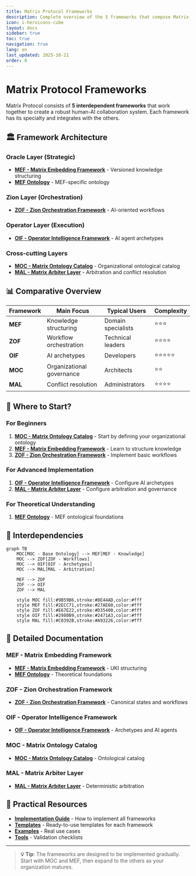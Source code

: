 ```yaml
---
title: Matrix Protocol Frameworks
description: Complete overview of the 5 frameworks that compose Matrix Protocol
icon: i-heroicons-cube
layout: docs
sidebar: true
toc: true
navigation: true
lang: en
last_updated: 2025-10-21
order: 0
---
```

# Matrix Protocol Frameworks

Matrix Protocol consists of **5 interdependent frameworks** that work together to create a robust human-AI collaboration system. Each framework has its specialty and integrates with the others.

## 🏛️ Framework Architecture

### Oracle Layer (Strategic)
- **[MEF - Matrix Embedding Framework](./mef)** - Versioned knowledge structuring
- **[MEF Ontology](./mef-ontology)** - MEF-specific ontology

### Zion Layer (Orchestration)  
- **[ZOF - Zion Orchestration Framework](./zof)** - AI-oriented workflows

### Operator Layer (Execution)
- **[OIF - Operator Intelligence Framework](./oif)** - AI agent archetypes

### Cross-cutting Layers
- **[MOC - Matrix Ontology Catalog](./moc)** - Organizational ontological catalog
- **[MAL - Matrix Arbiter Layer](./mal)** - Arbitration and conflict resolution

## 📊 Comparative Overview

| Framework | Main Focus                   | Typical Users            | Complexity   |
|-----------|------------------------------|--------------------------|--------------|
| **MEF**   | Knowledge structuring        | Domain specialists       | ⭐⭐⭐          |
| **ZOF**   | Workflow orchestration       | Technical leaders        | ⭐⭐⭐⭐         |
| **OIF**   | AI archetypes                | Developers               | ⭐⭐⭐⭐⭐        |
| **MOC**   | Organizational governance    | Architects               | ⭐⭐           |
| **MAL**   | Conflict resolution          | Administrators           | ⭐⭐⭐⭐         |

## 🎯 Where to Start?

### For Beginners
1. **[MOC - Matrix Ontology Catalog](./moc)** - Start by defining your organizational ontology
2. **[MEF - Matrix Embedding Framework](./mef)** - Learn to structure knowledge
3. **[ZOF - Zion Orchestration Framework](./zof)** - Implement basic workflows

### For Advanced Implementation
1. **[OIF - Operator Intelligence Framework](./oif)** - Configure AI archetypes
2. **[MAL - Matrix Arbiter Layer](./mal)** - Configure arbitration and governance

### For Theoretical Understanding
1. **[MEF Ontology](./mef-ontology)** - MEF ontological foundations

## 🔗 Interdependencies

```mermaid
graph TB
    MOC[MOC - Base Ontology] --> MEF[MEF - Knowledge]
    MOC --> ZOF[ZOF - Workflows]
    MOC --> OIF[OIF - Archetypes]
    MOC --> MAL[MAL - Arbitration]
    
    MEF --> ZOF
    ZOF --> OIF
    ZOF --> MAL
    
    style MOC fill:#9B59B6,stroke:#8E44AD,color:#fff
    style MEF fill:#2ECC71,stroke:#27AE60,color:#fff
    style ZOF fill:#E67E22,stroke:#D35400,color:#fff
    style OIF fill:#2980B9,stroke:#2471A3,color:#fff
    style MAL fill:#C0392B,stroke:#A93226,color:#fff
```

## 📖 Detailed Documentation

### MEF - Matrix Embedding Framework
- **[MEF - Matrix Embedding Framework](./mef)** - UKI structuring
- **[MEF Ontology](./mef-ontology)** - Theoretical foundations

### ZOF - Zion Orchestration Framework  
- **[ZOF - Zion Orchestration Framework](./zof)** - Canonical states and workflows

### OIF - Operator Intelligence Framework
- **[OIF - Operator Intelligence Framework](./oif)** - Archetypes and AI agents

### MOC - Matrix Ontology Catalog
- **[MOC - Matrix Ontology Catalog](./moc)** - Ontological catalog

### MAL - Matrix Arbiter Layer
- **[MAL - Matrix Arbiter Layer](./mal)** - Deterministic arbitration

## 🚀 Practical Resources

- **[Implementation Guide](../implementation)** - How to implement all frameworks
- **[Templates](../manual/templates)** - Ready-to-use templates for each framework
- **[Examples](../manual/examples)** - Real use cases
- **[Tools](../manual/tools)** - Validation checklists

---

> **💡 Tip**: The frameworks are designed to be implemented gradually. Start with MOC and MEF, then expand to the others as your organization matures.